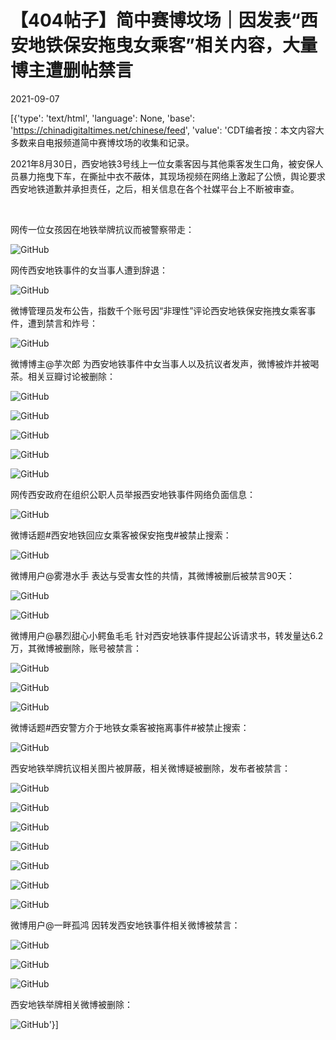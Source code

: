 # 【404帖子】简中赛博坟场｜因发表“西安地铁保安拖曳女乘客”相关内容，大量博主遭删帖禁言

2021-09-07

[{'type': 'text/html', 'language': None, 'base': 'https://chinadigitaltimes.net/chinese/feed', 'value': 'CDT编者按：本文内容大多数来自电报频道简中赛博坟场的收集和记录。

2021年8月30日，西安地铁3号线上一位女乘客因与其他乘客发生口角，被安保人员暴力拖曳下车，在撕扯中衣不蔽体，其现场视频在网络上激起了公愤，舆论要求西安地铁道歉并承担责任，之后，相关信息在各个社媒平台上不断被审查。

&emsp;

网传一位女孩因在地铁举牌抗议而被警察带走：

![GitHub](https://chinadigitaltimes.net/chinese/files/2021/09/IMG_0355-scaled.jpg)

网传西安地铁事件的女当事人遭到辞退：

![GitHub](https://chinadigitaltimes.net/chinese/files/2021/09/IMG_0573-scaled.jpg)

微博管理员发布公告，指数千个账号因“非理性”评论西安地铁保安拖拽女乘客事件，遭到禁言和炸号：

![GitHub](https://chinadigitaltimes.net/chinese/files/2021/09/西安地铁炸号.png)

微博博主@芋次郎 为西安地铁事件中女当事人以及抗议者发声，微博被炸并被喝茶。相关豆瓣讨论被删除：

![GitHub](https://chinadigitaltimes.net/chinese/files/2021/09/IMG_0575.jpg)

![GitHub](https://chinadigitaltimes.net/chinese/files/2021/09/IMG_0576.jpg)

![GitHub](https://chinadigitaltimes.net/chinese/files/2021/09/IMG_0577.jpg)

![GitHub](https://chinadigitaltimes.net/chinese/files/2021/09/IMG_0578.jpg)

![GitHub](https://chinadigitaltimes.net/chinese/files/2021/09/IMG_0579.jpg)

网传西安政府在组织公职人员举报西安地铁事件网络负面信息：

![GitHub](https://chinadigitaltimes.net/chinese/files/2021/09/IMG_0547-scaled.jpg)

微博话题#西安地铁回应女乘客被保安拖曳#被禁止搜索：

![GitHub](https://chinadigitaltimes.net/chinese/files/2021/09/IMG_0581.jpg)

微博用户@雾港水手 表达与受害女性的共情，其微博被删后被禁言90天：

![GitHub](https://chinadigitaltimes.net/chinese/files/2021/09/IMG_0582.jpg)

![GitHub](https://chinadigitaltimes.net/chinese/files/2021/09/IMG_0583.jpg)

微博用户@暴烈甜心小鳄鱼毛毛 针对西安地铁事件提起公诉请求书，转发量达6.2万，其微博被删除，账号被禁言：

![GitHub](https://chinadigitaltimes.net/chinese/files/2021/09/IMG_0585.jpg)

![GitHub](https://chinadigitaltimes.net/chinese/files/2021/09/IMG_0586.jpg)

![GitHub](https://chinadigitaltimes.net/chinese/files/2021/09/IMG_0587.jpg)

微博话题#西安警方介于地铁女乘客被拖离事件#被禁止搜索：

![GitHub](https://chinadigitaltimes.net/chinese/files/2021/09/IMG_0588.jpg)

西安地铁举牌抗议相关图片被屏蔽，相关微博疑被删除，发布者被禁言：

![GitHub](https://chinadigitaltimes.net/chinese/files/2021/09/IMG_0589.jpg)

![GitHub](https://chinadigitaltimes.net/chinese/files/2021/09/IMG_0590.jpg)

![GitHub](https://chinadigitaltimes.net/chinese/files/2021/09/IMG_0591.jpg)

![GitHub](https://chinadigitaltimes.net/chinese/files/2021/09/IMG_0592.jpg)

![GitHub](https://chinadigitaltimes.net/chinese/files/2021/09/IMG_0593.jpg)

![GitHub](https://chinadigitaltimes.net/chinese/files/2021/09/IMG_0594.jpg)

![GitHub](https://chinadigitaltimes.net/chinese/files/2021/09/IMG_0595.jpg)

微博用户@一畔孤鸿 因转发西安地铁事件相关微博被禁言：

![GitHub](https://chinadigitaltimes.net/chinese/files/2021/09/IMG_0546.jpg)

![GitHub](https://chinadigitaltimes.net/chinese/files/2021/09/IMG_0545.jpg)

![GitHub](https://chinadigitaltimes.net/chinese/files/2021/09/IMG_0544.jpg)

西安地铁举牌相关微博被删除：

![GitHub](https://chinadigitaltimes.net/chinese/files/2021/09/IMG_0543.jpg)'}]